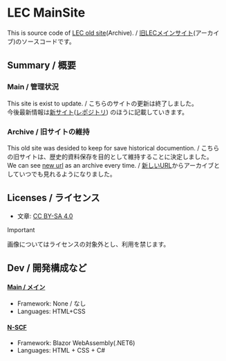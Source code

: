 # LEC MainSite
This is source code of [LEC old site][lec-main](Archive). / [旧LECメインサイト][lec-main](アーカイブ)のソースコードです。

## Summary / 概要
### Main / 管理状況
This site is exist to update. / こちらのサイトの更新は終了しました。<br />
今後最新情報は[新サイト](https://lemon73.gitlab.io "LEC公式サイト")([レポジトリ](https://gitlab.com/lemon73/lemon73.gitlab.io "LEC official site | GitLab"))
のほうに記載していきます。

### Archive / 旧サイトの維持
This old site was desided to keep for save historical documention. / こちらの旧サイトは、歴史的資料保存を目的として維持することに決定しました。<br />
We can see [new url][lec-main] as an archive every time. / [新しいURL][lec-main]からアーカイブとしていつでも見れるようになりました。<br />

[lec-main]: https://lemon73-computing.github.io/LEC-MainSite/ "LEC old site (Archive)"

## Licenses / ライセンス
- 文章: [CC BY-SA 4.0]

> [!IMPORTANT]
> 画像についてはライセンスの対象外とし、利用を禁じます。

[CC BY-SA 4.0]: https://creativecommons.org/licenses/by-sa/4.0/deed.ja "Creative Commons License BY-SA 4.0"

## Dev / 開発構成など
#### [Main / メイン][lec-main]
- Framework: None / なし
- Languages: HTML+CSS
#### [N-SCF](https://lemon73-computing.github.io/LEC-MainSite/neo/neo_scf/ "NEO Sky Colors + Flomia")
- Framework: Blazor WebAssembly(.NET6)
- Languages: HTML + CSS + C#
